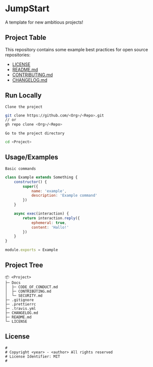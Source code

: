 # JumpStart

A template for new ambitious projects!

## Project Table

This repository contains some example best practices for open source repositories:

-   [LICENSE](LICENSE)
-   [README.md](README.md)
-   [CONTRIBUTING.md](./Docs/CONTRIBUTING.md)
-   [CHANGELOG.md](CHANGELOG.md)

## Run Locally

`Clone the project`

```bash
git clone https://github.com/<Org>/<Repo>.git
// or
gh repo clone <Org>/<Repo>
```

`Go to the project directory`

```bash
cd <Project>
```

## Usage/Examples

`Basic commands`

```js
class Example extends Something {
	constructor() {
		super({
			name: 'example',
			description: 'Example command'
		})
	}

	async exec(interaction) {
		return interaction.reply({
			ephemeral: true,
			content: 'Hallo!'
		})
	}
}

module.exports = Example
```

## Project Tree

```Txt
📦 <Project>
├─ Docs
│  ├─ CODE_OF_CONDUCT.md
│  ├─ CONTRIBUTING.md
│  └─ SECURITY.md
├─ .gitignore
├─ .prettierrc
├─ .travis.yml
├─ CHANGELOG.md
├─ README.md
└─ LICENSE
```

## License

```text
#
# Copyright <year> - <author> All rights reserved
# License Identifier: MIT
#
```
